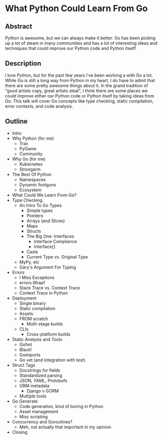 # What Python Could Learn From Go

## Abstract

Python is awesome, but we can always make it better. Go has been picking up a lot of steam in many communities and has a lot of interesting ideas and techniques that could improve our Python code and Python itself!

## Description

I love Python, but for the past few years I've been working a with Go a lot. While Go is still a long way from Python in my heart, I do have to admit that there are some pretty awesome things about it. In the grand tradition of "good artists copy, great artists steal", I think there are some places we could improve either our Python code or Python itself by taking ideas from Go. This talk will cover Go concepts like type checking, static compilation, error contexts, and code analysis.

## Outline

* Intro
* Why Python (for me)
  * Trac
  * PyGame
  * Community
* Why Go (for me)
  * Kubernetes
  * Strongarm
* The Best Of Python
  * Namespaces
  * Dynamic footguns
  * Ecosystem
* What Could We Learn From Go?
* Type Checking
  * An Intro To Go Types
    * Simple types
    * Pointers
    * Arrays (and Slices)
    * Maps
    * Structs
    * The Big One: Interfaces
      * Interface Compliance
      * Interface{}
    * Casts
    * Current Type vs. Original Type
  * MyPy, etc
  * Gary's Argument For Typing
* Errors
  * I Miss Exceptions
  * errors.Wrapf
  * Stack Trace vs. Context Trace
  * Context Trace in Python
* Deployment
  * Single binary
  * Static compilation
  * Assets
  * FROM scratch
    * Multi-stage builds
  * CLIs
    * Cross-platform builds
* Static Analysis and Tools
  * Gofmt
  * Black!
  * Goimports
  * Go vet (and integration with test)
* Struct Tags
  * Docstrings for fields
  * Standardized parsing
  * JSON, YAML, Protobufs
  * ORM metadata
    * Django v GORM
  * Multiple tools
* Go Generate
  * Code generation, kind of boring in Python
  * Asset management
  * Misc scripting
* Concurrency and Goroutines?
  * Meh, not actually that important in my opinion
* Closing
